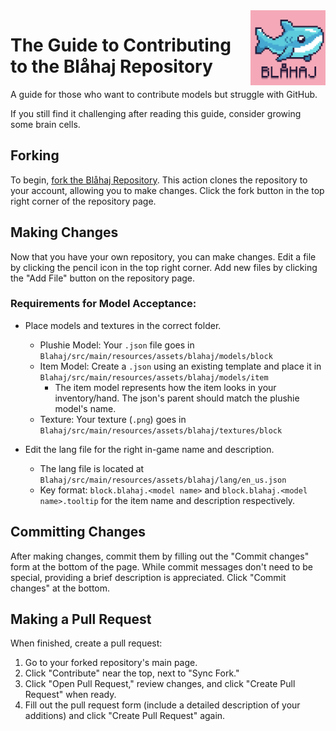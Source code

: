 <a href="https://github.com/Dogatorix/Blahaj">
  <img width="120px" height="120px" src="https://raw.githubusercontent.com/Dogatorix/Blahaj/main/set/icon_512x.png" align="right" />
</a>

# The Guide to Contributing to the Blåhaj Repository
A guide for those who want to contribute models but struggle with GitHub.

If you still find it challenging after reading this guide, consider growing some brain cells.

## Forking
To begin, [fork the Blåhaj Repository](https://github.com/Dogatorix/Blahaj/fork). This action clones the repository to your account, allowing you to make changes. Click the fork button in the top right corner of the repository page.

## Making Changes
Now that you have your own repository, you can make changes. Edit a file by clicking the pencil icon in the top right corner. Add new files by clicking the "Add File" button on the repository page.

### Requirements for Model Acceptance:
- Place models and textures in the correct folder.
  - Plushie Model: Your `.json` file goes in `Blahaj/src/main/resources/assets/blahaj/models/block`
  - Item Model: Create a `.json` using an existing template and place it in `Blahaj/src/main/resources/assets/blahaj/models/item`
    - The item model represents how the item looks in your inventory/hand. The json's parent should match the plushie model's name.
  - Texture: Your texture (`.png`) goes in `Blahaj/src/main/resources/assets/blahaj/textures/block`

- Edit the lang file for the right in-game name and description.
  - The lang file is located at `Blahaj/src/main/resources/assets/blahaj/lang/en_us.json`
  - Key format: `block.blahaj.<model name>` and `block.blahaj.<model name>.tooltip` for the item name and description respectively.

## Committing Changes
After making changes, commit them by filling out the "Commit changes" form at the bottom of the page. While commit messages don't need to be special, providing a brief description is appreciated. Click "Commit changes" at the bottom.

## Making a Pull Request
When finished, create a pull request:
1. Go to your forked repository's main page.
2. Click "Contribute" near the top, next to "Sync Fork."
3. Click "Open Pull Request," review changes, and click "Create Pull Request" when ready.
4. Fill out the pull request form (include a detailed description of your additions) and click "Create Pull Request" again.

